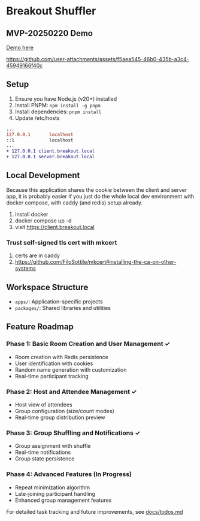 # Breakout Shuffler

## MVP-20250220 Demo

[Demo here](https://breakout-shuffler.xuatz.com/host)

https://github.com/user-attachments/assets/f5aea545-46b0-435b-a3c4-45949166f40c

## Setup

1. Ensure you have Node.js (v20+) installed
2. Install PNPM: `npm install -g pnpm`
3. Install dependencies: `pnpm install`
4. Update /etc/hosts

```diff
...
127.0.0.1       localhost
::1             localhost
...
+ 127.0.0.1 client.breakout.local
+ 127.0.0.1 server.breakout.local
```

## Local Development

Because this application shares the cookie between the client and server app, it is probably easier if you just do the whole local dev environment with docker compose, with caddy (and redis) setup already.

1. install docker
2. docker compose up -d
3. visit https://client.breakout.local

### Trust self-signed tls cert with mkcert

1. certs are in caddy
2. https://github.com/FiloSottile/mkcert#installing-the-ca-on-other-systems

## Workspace Structure

- `apps/`: Application-specific projects
- `packages/`: Shared libraries and utilities

## Feature Roadmap

### Phase 1: Basic Room Creation and User Management ✓
- Room creation with Redis persistence
- User identification with cookies
- Random name generation with customization
- Real-time participant tracking

### Phase 2: Host and Attendee Management ✓
- Host view of attendees
- Group configuration (size/count modes)
- Real-time group distribution preview

### Phase 3: Group Shuffling and Notifications ✓
- Group assignment with shuffle
- Real-time notifications
- Group state persistence

### Phase 4: Advanced Features (In Progress)
- Repeat minimization algorithm
- Late-joining participant handling
- Enhanced group management features

For detailed task tracking and future improvements, see [docs/todos.md](docs/todos.md)
